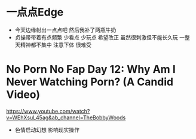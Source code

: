 
# 一点点Edge

- 今天边缘射出一点点吧 然后我补了两瓶牛奶   
- 贞操带带着有点频繁  少看点 少玩点  希望改正  虽然很刺激但不能长久玩 一整天精神都不集中 注意下体 很难受  


# No Porn No Fap Day 12: Why Am I Never Watching Porn? (A Candid Video)

https://www.youtube.com/watch?v=WEhXsuL45ag&ab_channel=TheBobbyWoods

- 色情启动幻想  影响现实操作
